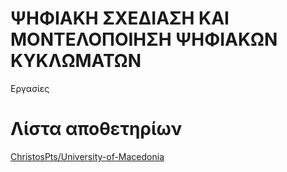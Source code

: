 # ΨΗΦΙΑΚΗ ΣΧΕΔΙΑΣΗ ΚΑΙ ΜΟΝΤΕΛΟΠΟΙΗΣΗ ΨΗΦΙΑΚΩΝ ΚΥΚΛΩΜΑΤΩΝ

Εργασίες

# Λίστα αποθετηρίων

[ChristosPts/University-of-Macedonia](https://github.com/ChristosPts/University-of-Macedonia/tree/main/Digital%20Design%20-%20Modeling%20of%20Logic%20Circuits)

